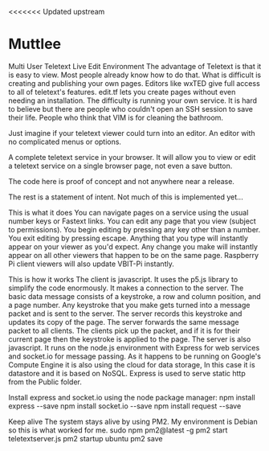 <<<<<<< Updated upstream
# Muttlee
Multi User Teletext Live Edit Environment
The advantage of Teletext is that it is easy to view. Most people already know how to do that.
What is difficult is creating and publishing your own pages. Editors like wxTED give full access to all of 
teletext's features. edit.tf lets you create pages without even needing an installation.
The difficulty is running your own service. It is hard to believe but there are people who couldn't 
open an SSH session to save their life. People who think that VIM is for cleaning the bathroom.

Just imagine if your teletext viewer could turn into an editor. An editor with no complicated menus or options.

A complete teletext service in your browser. It will allow you to view or edit a teletext service on a single browser page,
not even a save button.

The code here is proof of concept and not anywhere near a release.

The rest is a statement of intent. Not much of this is implemented yet...

This is what it does 
You can navigate pages on a service using the usual number keys or Fastext links.
You can edit any page that you view (subject to permissions).
You begin editing by pressing any key other than a number.
You exit editing by pressing escape.
Anything that you type will instantly appear on your viewer as you'd expect.
Any change you make will instantly appear on all other viewers that happen to be on the same page.
Raspberry Pi client viewers will also update VBIT-Pi instantly.

This is how it works
The client is javascript. It uses the p5.js library to simplify the code enormously.
It makes a connection to the server.
The basic data message consists of a keystroke, a row and column position, and a page number.
Any keystroke that you make gets turned into a message packet and is sent to the server.
The server records this keystroke and updates its copy of the page.
The server forwards the same message packet to all clients.
The clients pick up the packet, and if it is for their current page then the keystroke is applied to the page.
The server is also javascript.
It runs on the node.js environment with Express for web services and socket.io for message passing.
As it happens to be running on Google's Compute Engine it is also using the cloud for data storage,
In this case it is datastore and it is based on NoSQL.
Express is used to serve static http from the Public folder.

Install express and socket.io using the node package manager:
npm install express --save
npm install socket.io --save
npm install request --save

Keep alive
The system stays alive by using PM2. My environment is Debian so this is what worked for me.
sudo npm pm2@latest -g
pm2 start teletextserver.js
pm2 startup ubuntu
pm2 save
